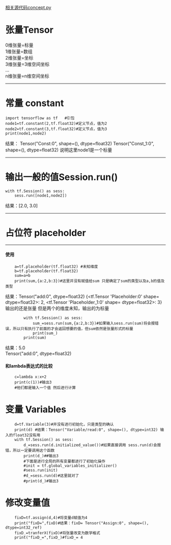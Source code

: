 [相关源代码concept.py](https://github.com/nb312/ChineseTensorFlow/blob/master/Base/concept.py)
# 张量Tensor
 0维张量=标量  
 1维张量=数组  
 2维张量=坐标  
 3维张量=3维空间坐标  
 ...  
 n维张量=n维空间坐标  

---

# 常量 constant
   
    import tensorflow as tf   #引包
    node1=tf.constant(2,tf.float32)#定义节点，值为2
    node2=tf.constant(3,tf.float32)#定义节点，值为3
	print(node1,node2)

结果： Tensor("Const:0", shape=(), dtype=float32) Tensor("Const_1:0", shape=(), dtype=float32)
说明这里node1是一个标量

---
# 输出一般的值Session.run()
    with tf.Session() as sess:
    	sess.run([node1,node2])
结果：[2.0, 3.0]

----
# 占位符 placeholder
---
#### 使用
```
    a=tf.placeholder(tf.float32) #未知维度
	b=tf.placeholder(tf.float32)
	sum=a+b
	print(sum,{a:2,b:3})#这里并没有赋值给sum 只是确定了sum的类型以及a,b的值及类型
```
结果：Tensor("add:0", dtype=float32) {<tf.Tensor 'Placeholder:0' shape=<unknown> dtype=float32>: 2, <tf.Tensor 'Placeholder_1:0' shape=<unknown> dtype=float32>: 3}
输出的还是张量 但是两个的维度未知，输出的为标量  
```
        with tf.Session() as sess:
    		sum_=sess.run(sum,{a:2,b:3})#如果输入sess.run(sum)将会报错误，所以只有执行了前面的才会返回想要的值，但sum依然是张量形式的标量
    		print(sum_)
		print(sum)
```
结果：5.0  
     Tensor("add:0", dtype=float32)
     
#### 和lambda表达式的比较
```
    c=lambda x:x+2
    print(c(1))#输出3
	#他们都是输入一个值 然后进行计算
```
# 变量 Variables
```
    d=tf.Variable(3)#并没有进行初始化，只是类型的确认
    print(d) #结果：Tensor("Variable/read:0", shape=(), dtype=int32) 输入的float32没有用
    with tf.Session() as sess:
    	d_=sess.run(d.initialized_value())#如果直接调用 sess.run(d)会报错，所以一定要调用这个函数
		print(d_)##输出3
		#下面是进行全局的所有变量都进行了初始化操作 
		#init = tf.global_variables_initializer()
		#sess.run(init)
		#d_=sess.run(d)#这里就对了
		#print(d_)#输出3
```
# 修改变量值
```
    fixD=tf.assign(d,4)#将变量d赋值为4
    print("fixD=",fixD)#结果：fixD= Tensor("Assign:0", shape=(), dtype=int32_ref)
    fixD_=tranferX(fixD)#将张量改变为数学格式
    print("fixD_=",fixD_)#fixD_= 4
```


